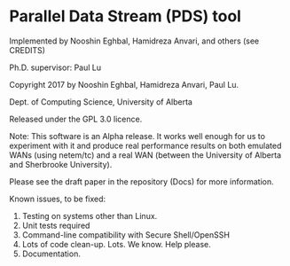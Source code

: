 # Parallel Data Stream (PDS) tool

Implemented by Nooshin Eghbal, Hamidreza Anvari, and others (see CREDITS)

Ph.D. supervisor:  Paul Lu

Copyright 2017 by Nooshin Eghbal, Hamidreza Anvari, Paul Lu.

Dept. of Computing Science, University of Alberta

Released under the GPL 3.0 licence.

Note:  This software is an Alpha release.  It works well enough for
us to experiment with it and produce real performance results on
both emulated WANs (using netem/tc) and a real WAN (between the
University of Alberta and Sherbrooke University).

Please see the draft paper in the repository (Docs) for more information.

Known issues, to be fixed:

1.  Testing on systems other than Linux.
2.  Unit tests required
3.  Command-line compatibility with Secure Shell/OpenSSH
4.  Lots of code clean-up.  Lots.  We know.  Help please.
5.  Documentation.
